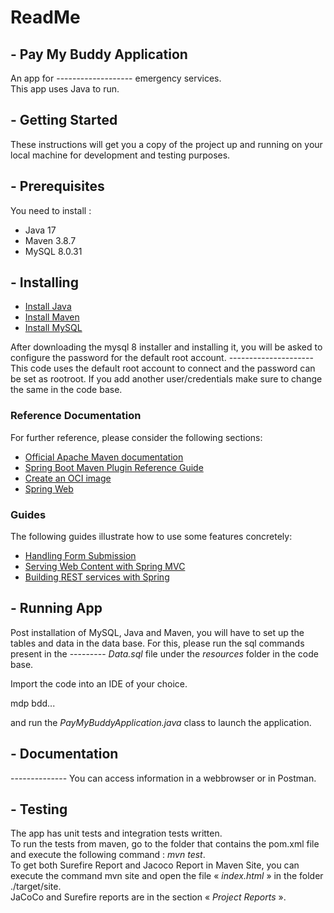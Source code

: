 # **ReadMe** 


## - **Pay My Buddy Application** 

An app for -------------------  emergency services. </br>
This app uses Java to run.


## - **Getting Started**

These instructions will get you a copy of the project up and running on your local machine for development and testing purposes. 


## - **Prerequisites**

You need to install : 
* Java 17
* Maven 3.8.7
* MySQL 8.0.31


## - **Installing** 

* [Install Java](https://docs.oracle.com/javase/8/docs/technotes/guides/install/install_overview.html)
* [Install Maven](https://maven.apache.org/install.html)
* [Install MySQL](https://dev.mysql.com/downloads/mysql/)

After downloading the mysql 8 installer and installing it, you will be asked to configure the password for the default root account. 
--------------------- This code uses the default root account to connect and the password can be set as rootroot. 
If you add another user/credentials make sure to change the same in the code base.


### Reference Documentation
For further reference, please consider the following sections:

* [Official Apache Maven documentation](https://maven.apache.org/guides/index.html)
* [Spring Boot Maven Plugin Reference Guide](https://docs.spring.io/spring-boot/docs/3.0.2/maven-plugin/reference/html/)
* [Create an OCI image](https://docs.spring.io/spring-boot/docs/3.0.2/maven-plugin/reference/html/#build-image)
* [Spring Web](https://docs.spring.io/spring-boot/docs/3.0.2/reference/htmlsingle/#web)

### Guides
The following guides illustrate how to use some features concretely:

* [Handling Form Submission](https://spring.io/guides/gs/handling-form-submission/)
* [Serving Web Content with Spring MVC](https://spring.io/guides/gs/serving-web-content/)
* [Building REST services with Spring](https://spring.io/guides/tutorials/rest/)


## - **Running App** 

Post installation of MySQL, Java and Maven, you will have to set up the tables and data in the data base. 
For this, please run the sql commands present in the --------- *Data.sql* file under the *resources* folder in the code base.

Import the code into an IDE of your choice.

mdp bdd...

 and run the *PayMyBuddyApplication.java* class to launch the application.


## - **Documentation**

-------------- You can access information in a webbrowser or in Postman. </br>


## - **Testing**

The app has unit tests and integration tests written. </br>
To run the tests from maven, go to the folder that contains the pom.xml file and execute the following command : *mvn test*. </br>
To get both Surefire Report and Jacoco Report in Maven Site, you can execute the command mvn site and open the file « *index.html* » in the folder ./target/site. </br>
JaCoCo and Surefire reports are in the section « *Project Reports* ».
